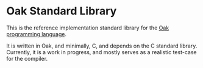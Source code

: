 Oak Standard Library
====================

This is the reference implementation standard library for the [Oak programming language](https://github.com/OutOfTheVoid/OakC).

It is written in Oak, and minimally, C, and depends on the C standard library. Currently, it is a work in progress, and mostly serves as a realistic test-case for the compiler.